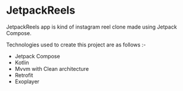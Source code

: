 # JetpackReels
JetpackReels app is kind of instagram reel clone made using Jetpack Compose.

Technologies used to create this project are as follows :- 
- Jetpack Compose
- Kotlin
- Mvvm with Clean architecture
- Retrofit
- Exoplayer